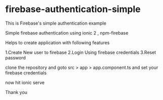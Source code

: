 # firebase-authentication-simple
This is Firebase's simple authentication example

Simple firebase authentication using ionic 2 , npm-firebase 

Helps to create application with following features

1.Create New user to firebase
2.Login Using firebase credentials
3.Reset password

clone the repository and goto src > app > app.component.ts and set your firebase credentials

now hit ionic serve

Thank you

